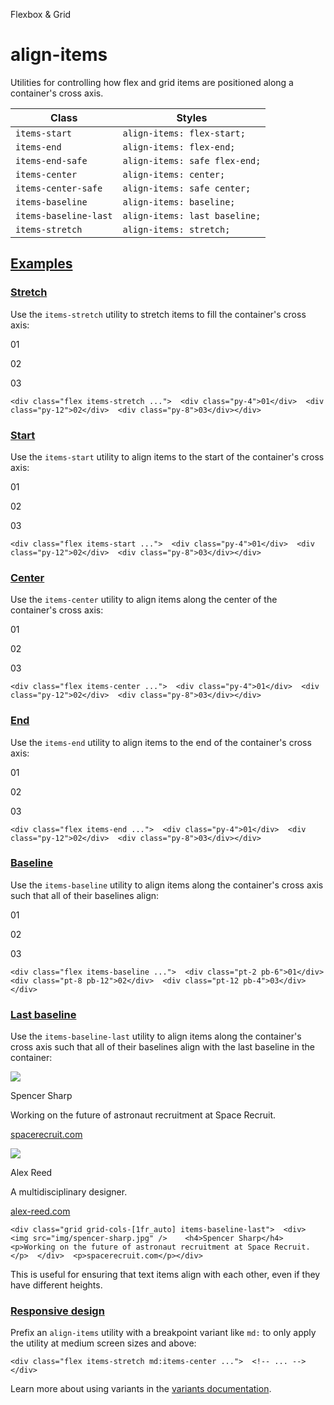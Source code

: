 Flexbox & Grid

# align-items

Utilities for controlling how flex and grid items are positioned along a container's cross axis.

| Class                 | Styles                        |
| --------------------- | ----------------------------- |
| `items-start`         | `align-items: flex-start;`    |
| `items-end`           | `align-items: flex-end;`      |
| `items-end-safe`      | `align-items: safe flex-end;` |
| `items-center`        | `align-items: center;`        |
| `items-center-safe`   | `align-items: safe center;`   |
| `items-baseline`      | `align-items: baseline;`      |
| `items-baseline-last` | `align-items: last baseline;` |
| `items-stretch`       | `align-items: stretch;`       |

## [Examples](#examples)

### [Stretch](#stretch)

Use the `items-stretch` utility to stretch items to fill the container's cross axis:

01

02

03

```
<div class="flex items-stretch ...">  <div class="py-4">01</div>  <div class="py-12">02</div>  <div class="py-8">03</div></div>
```

### [Start](#start)

Use the `items-start` utility to align items to the start of the container's cross axis:

01

02

03

```
<div class="flex items-start ...">  <div class="py-4">01</div>  <div class="py-12">02</div>  <div class="py-8">03</div></div>
```

### [Center](#center)

Use the `items-center` utility to align items along the center of the container's cross axis:

01

02

03

```
<div class="flex items-center ...">  <div class="py-4">01</div>  <div class="py-12">02</div>  <div class="py-8">03</div></div>
```

### [End](#end)

Use the `items-end` utility to align items to the end of the container's cross axis:

01

02

03

```
<div class="flex items-end ...">  <div class="py-4">01</div>  <div class="py-12">02</div>  <div class="py-8">03</div></div>
```

### [Baseline](#baseline)

Use the `items-baseline` utility to align items along the container's cross axis such that all of their baselines align:

01

02

03

```
<div class="flex items-baseline ...">  <div class="pt-2 pb-6">01</div>  <div class="pt-8 pb-12">02</div>  <div class="pt-12 pb-4">03</div></div>
```

### [Last baseline](#last-baseline)

Use the `items-baseline-last` utility to align items along the container's cross axis such that all of their baselines align with the last baseline in the container:

![](https://spotlight.tailwindui.com/_next/image?url=%2F_next%2Fstatic%2Fmedia%2Favatar.51a13c67.jpg\&w=128\&q=80)

Spencer Sharp

Working on the future of astronaut recruitment at Space Recruit.

[spacerecruit.com](#)

![](https://images.unsplash.com/photo-1590895340509-793cb98788c9?q=80\&w=256\&h=256&\&auto=format\&fit=crop\&ixlib=rb-4.0.3\&ixid=M3wxMjA3fDB8MHxwaG90by1wYWdlfHx8fGVufDB8fHx8fA%3D%3D)

Alex Reed

A multidisciplinary designer.

[alex-reed.com](#)

```
<div class="grid grid-cols-[1fr_auto] items-baseline-last">  <div>    <img src="img/spencer-sharp.jpg" />    <h4>Spencer Sharp</h4>    <p>Working on the future of astronaut recruitment at Space Recruit.</p>  </div>  <p>spacerecruit.com</p></div>
```

This is useful for ensuring that text items align with each other, even if they have different heights.

### [Responsive design](#responsive-design)

Prefix an `align-items` utility with a breakpoint variant like `md:` to only apply the utility at medium screen sizes and above:

```
<div class="flex items-stretch md:items-center ...">  <!-- ... --></div>
```

Learn more about using variants in the [variants documentation](/docs/hover-focus-and-other-states).
